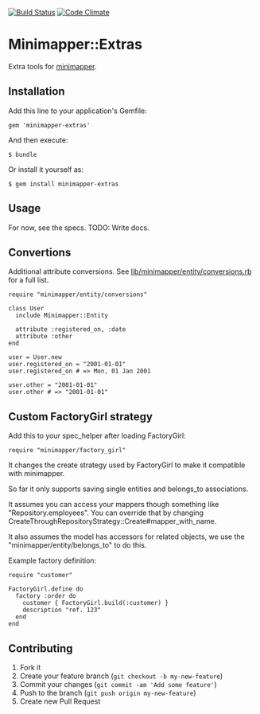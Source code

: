 [![Build Status](https://secure.travis-ci.org/barsoom/minimapper-extras.png)](http://travis-ci.org/barsoom/minimapper-extras)
[![Code Climate](https://codeclimate.com/badge.png)](https://codeclimate.com/github/barsoom/minimapper-extras)

# Minimapper::Extras

Extra tools for [minimapper](https://github.com/joakimk/minimapper).

## Installation

Add this line to your application's Gemfile:

    gem 'minimapper-extras'

And then execute:

    $ bundle

Or install it yourself as:

    $ gem install minimapper-extras

## Usage

For now, see the specs. TODO: Write docs.

## Convertions

Additional attribute conversions. See [lib/minimapper/entity/conversions.rb](https://github.com/barsoom/minimapper-extras/blob/master/lib/minimapper/entity/conversions.rb) for a full list.

    require "minimapper/entity/conversions"

    class User
      include Minimapper::Entity

      attribute :registered_on, :date
      attribute :other
    end

    user = User.new
    user.registered_on = "2001-01-01"
    user.registered_on # => Mon, 01 Jan 2001

    user.other = "2001-01-01"
    user.other # => "2001-01-01"

## Custom FactoryGirl strategy

Add this to your spec_helper after loading FactoryGirl:

    require "minimapper/factory_girl"

It changes the create strategy used by FactoryGirl to make it compatible with minimapper.

So far it only supports saving single entities and belongs_to associations.

It assumes you can access your mappers though something like "Repository.employees". You can override that by
changing CreateThroughRepositoryStrategy::Create#mapper_with_name.

It also assumes the model has accessors for related objects, we use the "minimapper/entity/belongs_to" to do this.

Example factory definition:

    require "customer"

    FactoryGirl.define do
      factory :order do
        customer { FactoryGirl.build(:customer) }
        description "ref. 123"
      end
    end

## Contributing

1. Fork it
2. Create your feature branch (`git checkout -b my-new-feature`)
3. Commit your changes (`git commit -am 'Add some feature'`)
4. Push to the branch (`git push origin my-new-feature`)
5. Create new Pull Request
